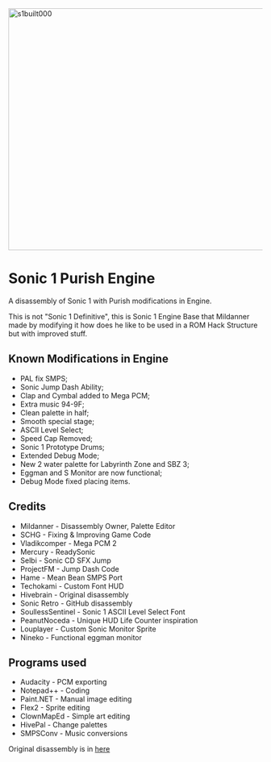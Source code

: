 <img width="640" height="480" alt="s1built000" src="https://github.com/user-attachments/assets/3f050602-a98c-4c43-b074-7bcd3769217c" />

# Sonic 1 Purish Engine
A disassembly of Sonic 1 with Purish modifications in Engine.

This is not "Sonic 1 Definitive", this is Sonic 1 Engine Base that Mildanner made by modifying it how does he like to be used in a ROM Hack Structure but with improved stuff.
## Known Modifications in Engine
* PAL fix SMPS;
* Sonic Jump Dash Ability;
* Clap and Cymbal added to Mega PCM;
* Extra music 94-9F;
* Clean palette in half;
* Smooth special stage;
* ASCII Level Select;
* Speed Cap Removed;
* Sonic 1 Prototype Drums;
* Extended Debug Mode;
* New 2 water palette for Labyrinth Zone and SBZ 3;
* Eggman and S Monitor are now functional;
* Debug Mode fixed placing items.
## Credits
* Mildanner - Disassembly Owner, Palette Editor
* SCHG - Fixing & Improving Game Code
* Vladikcomper - Mega PCM 2
* Mercury - ReadySonic
* Selbi - Sonic CD SFX Jump
* ProjectFM - Jump Dash Code
* Hame - Mean Bean SMPS Port
* Techokami - Custom Font HUD
* Hivebrain - Original disassembly
* Sonic Retro - GitHub disassembly
* SoullessSentinel - Sonic 1 ASCII Level Select Font
* PeanutNoceda - Unique HUD Life Counter inspiration
* Louplayer - Custom Sonic Monitor Sprite
* Nineko - Functional eggman monitor
## Programs used
* Audacity - PCM exporting
* Notepad++ - Coding
* Paint.NET - Manual image editing
* Flex2 - Sprite editing
* ClownMapEd - Simple art editing
* HivePal - Change palettes
* SMPSConv - Music conversions

Original disassembly is in [here](https://github.com/sonicretro/s1disasm)
